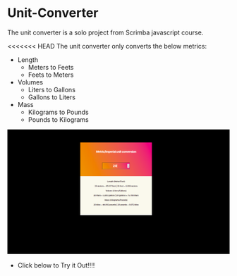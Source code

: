 # Unit-Converter

The unit converter is a solo project from Scrimba javascript course.

<<<<<<< HEAD
The unit converter only converts the below metrics:
- Length
    - Meters to Feets
    - Feets to Meters
- Volumes
    - Liters to Gallons
    - Gallons to Liters
- Mass
    - Kilograms to Pounds
    - Pounds to Kilograms

![alt text](https://github.com/bideeen/Unit-Converter/blob/main/unit_converter.png?raw=true)

- Click below to Try it Out!!!!
    
